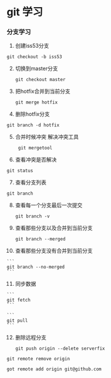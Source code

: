 # git 学习

### 分支学习

1. 创建iss53分支

```
git checkout -b iss53
```

2. 切换到master分支

   ```
   git checkout master
   ```

3. 把hotfix合并到当前分支

   ```
   git merge hotfix
   ```

4.  删除hotfix分支

   ```
   git branch -d hotfix
   ```

5. 合并时候冲突 解决冲突工具

   ```
    git mergetool
   ```

6.  查看冲突是否解决

   ```
   git status
   ```

   

7.  查看分支列表

   ```
   git branch
   ```

8. 查看每一个分支最后一次提交

   ```
   git branch -v
   ```

   

9. 查看那些分支以及合并到当前分支

   ```
   git branch --merged
   ```

   

10.  查看那些分支没有合并到当前分支

    ```
    git branch --no-merged
    ```

    

11.  同步数据

    ```
    git fetch 
    ```

    ```
    git pull
    ```

    

12. 删除远程分支

    ```
    git push origin --delete serverfix
    ```

    

```
git remote remove origin
```

```
got remote add origin git@github.com
```



